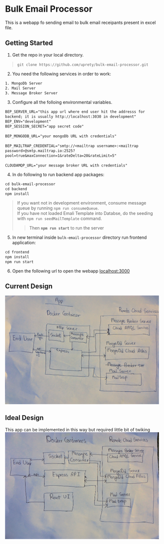 # Bulk Email Processor

This is a webapp fo sending email to bulk email receipants present in excel file.

## Getting Started
1. Get the repo in your local directory.
>`git clone https://github.com/uprety/bulk-email-processor.git`

2. You need the following services in order to work:
```
1. MongoDb Server
2. Mail Server
3. Message Broker Server
```

3. Configure all the folloing environmental variables.
```
BEP_SERVER_URL="this app url where end user hit the addresss for backend; it is usually http://localhost:3030 in development"
BEP_ENV="development"
BEP_SESSION_SECRET="app secret code"

BEP_MONGODB_URL="your mongoDb URL with credentials"

BEP_MAILTRAP_CREDENTIAL="smtp://<mailtrap username>:<mailtrap password>@smtp.mailtrap.io:2525?pool=true&maxConnection=1&rateDelta=20&rateLimit=5"

CLOUDAMQP_URL="your message broker URL with credentials"

```

4. In do following to run backend app packages: 
```
cd bulk-email-processor
cd backend
npm install 
```
>If you want not in development environment, consume message queue by running  `npm run consumeQueue`.<br/>
>If you have not loaded Emali Template into Databse, do the seeding with `npm run seedMailTemplate` command.<br/>
>>Then **`npm run start`** to run the server 

5. In new terminal inside `bulk-email-processor` directory run frontend application:
```
cd frontend
npm install
npm run start
```

6. Open the following url to open the webapp [localhost:3000](http://localhost:3000)

## Current Design
![Screenshot](./img/current_design.jpg)

## Ideal Design
This app can be implemented in this way but required little bit of twiking
![Screenshot](./img/ideal_design.jpg)
